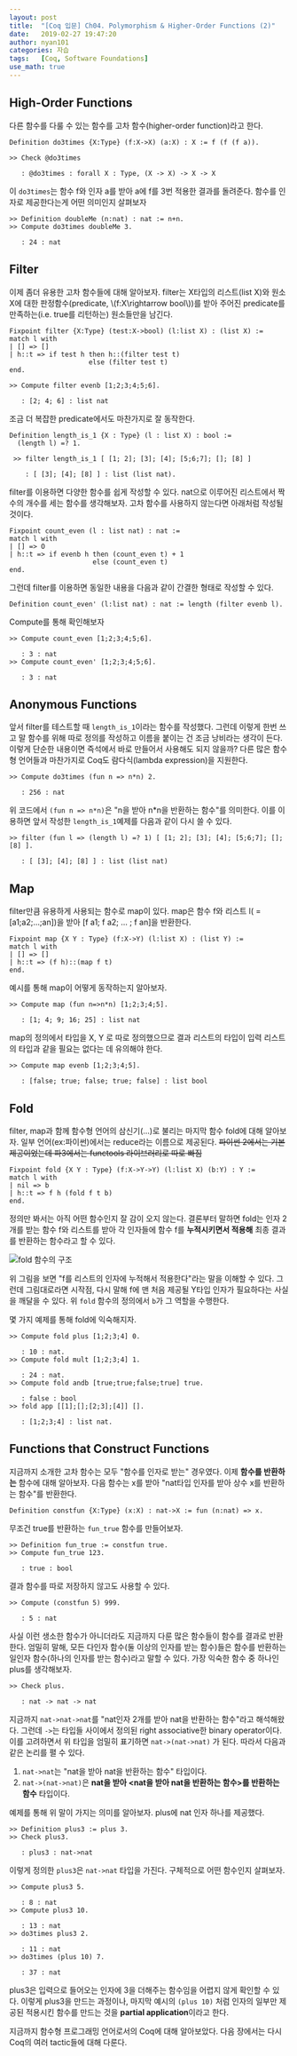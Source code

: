 ```yaml
---
layout: post
title:  "[Coq 입문] Ch04. Polymorphism & Higher-Order Functions (2)"
date:   2019-02-27 19:47:20
author: nyan101
categories: 자습
tags:	[Coq, Software Foundations]
use_math: true
---
```




## High-Order Functions

다른 함수를 다룰 수 있는 함수를 고차 함수(higher-order function)라고 한다.

```Coq
Definition do3times {X:Type} (f:X->X) (a:X) : X := f (f (f a)).
```

```Coq
>> Check @do3times

   : @do3times : forall X : Type, (X -> X) -> X -> X
```

이 `do3times`는 함수 f와 인자 a를 받아 a에 f를 3번 적용한 결과를 돌려준다. 함수를 인자로 제공한다는게 어떤 의미인지 살펴보자

```Coq
>> Definition doubleMe (n:nat) : nat := n+n.
>> Compute do3times doubleMe 3.

   : 24 : nat
```



## Filter

이제 좀더 유용한 고차 함수들에 대해 알아보자. filter는 X타입의 리스트(list X)와 원소 X에 대한 판정함수(predicate, \\(f:X\\rightarrow bool\\))를 받아 주어진 predicate를 만족하는(i.e. true를 리턴하는) 원소들만을 남긴다.

```Coq
Fixpoint filter {X:Type} (test:X->bool) (l:list X) : (list X) :=
match l with
| [] => []
| h::t => if test h then h::(filter test t)
                    else (filter test t)
end.
```

```Coq
>> Compute filter evenb [1;2;3;4;5;6].

   : [2; 4; 6] : list nat
```

조금 더 복잡한 predicate에서도 마찬가지로 잘 동작한다.

```Coq
Definition length_is_1 {X : Type} (l : list X) : bool :=
  (length l) =? 1.
```

```Coq
 >> filter length_is_1 [ [1; 2]; [3]; [4]; [5;6;7]; []; [8] ]
 
    : [ [3]; [4]; [8] ] : list (list nat).
```

filter를 이용하면 다양한 함수를 쉽게 작성할 수 있다. nat으로 이루어진 리스트에서 짝수의 개수를 세는 함수를 생각해보자. 고차 함수를 사용하지 않는다면 아래처럼 작성될 것이다.

```Coq
Fixpoint count_even (l : list nat) : nat :=
match l with
| [] => O
| h::t => if evenb h then (count_even t) + 1
                     else (count_even t)
end.
```

그런데 filter를 이용하면 동일한 내용을 다음과 같이 간결한 형태로 작성할 수 있다.

```Coq
Definition count_even' (l:list nat) : nat := length (filter evenb l).
```

Compute를 통해 확인해보자

```Coq
>> Compute count_even [1;2;3;4;5;6].

   : 3 : nat
>> Compute count_even' [1;2;3;4;5;6].

   : 3 : nat
```



## Anonymous Functions

앞서 filter를 테스트할 때 `length_is_1`이라는 함수를 작성했다. 그런데 이렇게 한번 쓰고 말 함수를 위해 따로 정의를 작성하고 이름을 붙이는 건 조금 낭비라는 생각이 든다. 이렇게 단순한 내용이면 즉석에서 바로 만들어서 사용해도 되지 않을까? 다른 많은 함수형 언어들과 마찬가지로 Coq도 람다식(lambda expression)을 지원한다.

```Coq
>> Compute do3times (fun n => n*n) 2.

   : 256 : nat
```

위 코드에서 `(fun n => n*n)`은 "n을 받아 n*n을 반환하는 함수"를 의미한다. 이를 이용하면 앞서 작성한 `length_is_1`예제를 다음과 같이 다시 쓸 수 있다.

```Coq
>> filter (fun l => (length l) =? 1) [ [1; 2]; [3]; [4]; [5;6;7]; []; [8] ].

   : [ [3]; [4]; [8] ] : list (list nat)
```



## Map

filter만큼 유용하게 사용되는 함수로 map이 있다. map은 함수 f와 리스트 l( = [a1;a2;...;an])을 받아 [f a1; f a2; ... ; f an]을 반환한다.

```Coq
Fixpoint map {X Y : Type} (f:X->Y) (l:list X) : (list Y) :=
match l with
| [] => []
| h::t => (f h)::(map f t)
end.
```

예시를 통해 map이 어떻게 동작하는지 알아보자.

```Coq
>> Compute map (fun n=>n*n) [1;2;3;4;5].

   : [1; 4; 9; 16; 25] : list nat
```

map의 정의에서 타입을 X, Y 로 따로 정의했으므로 결과 리스트의 타입이 입력 리스트의 타입과 같을 필요는 없다는 데 유의해야 한다.

```Coq
>> Compute map evenb [1;2;3;4;5].

   : [false; true; false; true; false] : list bool
```



## Fold

filter, map과 함께 함수형 언어의 삼신기(...)로 불리는 마지막 함수 fold에 대해 알아보자. 일부 언어(ex:파이썬)에서는 reduce라는 이름으로 제공된다. ~~파이썬 2에서는 기본제공이었는데 파3에서는 functools 라이브러리로 따로 빠짐~~

```Coq
Fixpoint fold {X Y : Type} (f:X->Y->Y) (l:list X) (b:Y) : Y :=
match l with
| nil => b
| h::t => f h (fold f t b)
end.
```

정의만 봐서는 아직 어떤 함수인지 잘 감이 오지 않는다. 결론부터 말하면 fold는 인자 2개를 받는 함수 f와 리스트를 받아 각 인자들에 함수 f를 **누적시키면서 적용해** 최종 결과를 반환하는 함수라고 할 수 있다. 

![fold 함수의 구조](/assets/images/2019/02/SWF-04-2-fold.png)

위 그림을 보면 "f를 리스트의 인자에 누적해서 적용한다"라는 말을 이해할 수 있다. 그런데 그림대로라면 시작점, 다시 말해 f에 맨 처음 제공될 Y타입 인자가 필요하다는 사실을 깨달을 수 있다. 위 `fold` 함수의 정의에서 `b`가 그 역할을 수행한다.

몇 가지 예제를 통해 fold에 익숙해지자.

```Coq
>> Compute fold plus [1;2;3;4] 0.

   : 10 : nat.
>> Compute fold mult [1;2;3;4] 1.

   : 24 : nat.
>> Compute fold andb [true;true;false;true] true.

   : false : bool
>> fold app [[1];[];[2;3];[4]] [].

   : [1;2;3;4] : list nat.
```



## Functions that Construct Functions

지금까지 소개한 고차 함수는 모두 "함수를 인자로 받는" 경우였다. 이제 **함수를 반환하는** 함수에 대해 알아보자. 다음 함수는 x를 받아 "nat타입 인자를 받아 상수 x를 반환하는 함수"를 반환한다.

```Coq
Definition constfun {X:Type} (x:X) : nat->X := fun (n:nat) => x.
```

무조건 true를 반환하는 `fun_true` 함수를 만들어보자.

```Coq
>> Definition fun_true := constfun true.
>> Compute fun_true 123.

   : true : bool
```

결과 함수를 따로 저장하지 않고도 사용할 수 있다.

```Coq
>> Compute (constfun 5) 999.

   : 5 : nat
```

사실 이런 생소한 함수가 아니더라도 지금까지 다룬 많은 함수들이 함수를 결과로 반환한다. 엄밀히 말해, 모든 다인자 함수(둘 이상의 인자를 받는 함수)들은 함수를 반환하는 일인자 함수(하나의 인자를 받는 함수)라고 말할 수 있다. 가장 익숙한 함수 중 하나인 plus를 생각해보자.

```Coq
>> Check plus.

   : nat -> nat -> nat
```

지금까지 `nat->nat->nat`를 "nat인자 2개를 받아 nat을 반환하는 함수"라고 해석해왔다. 그런데 `->`는 타입들 사이에서 정의된 right associative한 binary operator이다. 이를 고려하면서 위 타입을 엄밀히 표기하면 `nat->(nat->nat)` 가 된다. 따라서 다음과 같은 논리를 펼 수 있다.

1. `nat->nat`는 "nat을 받아 nat을 반환하는 함수" 타입이다.
2. `nat->(nat->nat)`은 **nat을 받아 \<nat을 받아 nat을 반환하는 함수\>를 반환하는 함수** 타입이다.

예제를 통해 위 말이 가지는 의미를 알아보자. plus에 nat 인자 하나를 제공했다.

```Coq
>> Definition plus3 := plus 3.
>> Check plus3.

   : plus3 : nat->nat
```

이렇게 정의한 `plus3`은 `nat->nat` 타입을 가진다. 구체적으로 어떤 함수인지 살펴보자.

```Coq
>> Compute plus3 5.

   : 8 : nat
>> Compute plus3 10.

   : 13 : nat
>> do3times plus3 2.

   : 11 : nat
>> do3times (plus 10) 7.

   : 37 : nat
```

plus3은 입력으로 들어오는 인자에 3을 더해주는 함수임을 어렵지 않게 확인할 수 있다. 이렇게 plus3을 만드는 과정이나, 마지막 예시의 `(plus 10)` 처럼 인자의 일부만 제공된 적용시킨 함수를 만드는 것을 **partial application**이라고 한다.



지금까지 함수형 프로그래밍 언어로서의 Coq에 대해 알아보았다. 다음 장에서는 다시 Coq의 여러 tactic들에 대해 다룬다.